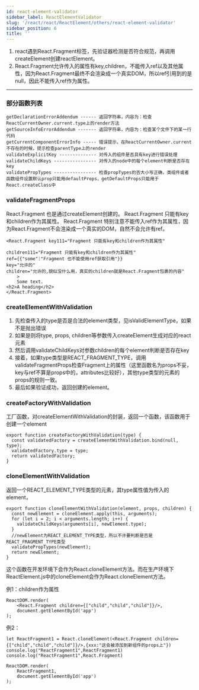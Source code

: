 ```yaml
---
id: react-element-validator
sidebar_label: ReactElementValidator
slug: '/react/react/ReactElement/others/react-element-validator'
sidebar_position: 6
title: ''
---
```


1. react遇到React.Fragment标签，先验证器检测是否符合规范，再调用createElement创建reactElement。
2. React.Fragment允许传入的属性有key,children，不能传入ref以及其他属性，因为React.Fragment最终不会渲染成一个真实DOM，所以ref引用到的是null，因此不能传入ref作为属性。


----------

### 部分函数列表 ###

	getDeclarationErrorAddendum ------ 返回字符串，内容为：检查ReactCurrentOwner.current.type上的render方法
	getSourceInfoErrorAddendum ------- 返回字符串，内容为：检查某个文件下的某一行代码
	getCurrentComponentErrorInfo ----- 错误提示，在ReactCurrentOwner.current不存在的时候，提示检查parentType上的render
	validateExplicitKey -------------- 对传入的组件是否具有key进行错误处理
	validateChildKeys ---------------- 对传入的node中的每个element判断是否存在key
	validatePropTypes ---------------- 检查propTypes的否大小写正确，类组件或者函数组件设置默认prop只能用defaultProps，getDefaultProps只能用于React.createClass中

### validateFragmentProps ###
React.Fragment 也是通过createElement创建的。
React.Fragment 只能有key和children作为其属性。
React.Fragment 特别注意不能传入ref作为其属性，因为React.Fragment不会渲染成一个真实的DOM，自然不会允许有ref。

	<React.Fragment key111="Fragment 只能有key和children作为其属性"
	
	children111="Fragment 只能有key和children作为其属性"
	ref={{"some":"Fragment 也不能使用ref获取引用"}}
	key="允许的"
	children="允许的,貌似没什么用，真实的children就是React.Fragment包裹的内容"
	    >
	    Some text.
	<h2>A heading</h2>
	</React.Fragment>

### createElementWithValidation ###

1. 先检查传入的type是否是合法的element类型，见isValidElementType，如果不是抛出错误
2. 如果是则将type, props, children等参数传入createElement生成对应的react元素
3. 然后调用validateChildKeys对参数children的每个element判断是否存在key
4. 接着，如果type类型是REACT_FRAGMENT_TYPE，调用validateFragmentProps检查Fragment上的属性（这里函数名为props不妥，key与ref不算是props中的，attributes比较好），其他type类型的元素的props的规则一致。
5. 最后如果验证成功，返回创建的element。


### createFactoryWithValidation ###
工厂函数，对createElementWithValidation的封装，返回一个函数，该函数用于创建一个element

	export function createFactoryWithValidation(type) {
	  const validatedFactory = createElementWithValidation.bind(null, type);
	  validatedFactory.type = type;
	  return validatedFactory;
	}

### cloneElementWithValidation ###
返回一个REACT\_ELEMENT\_TYPE类型的元素，其type属性值为传入的element，

	
	export function cloneElementWithValidation(element, props, children) {
	  const newElement = cloneElement.apply(this, arguments);
	  for (let i = 2; i < arguments.length; i++) {
	    validateChildKeys(arguments[i], newElement.type);
	  }
	  //newElement为REACT_ELEMENT_TYPE类型，所以不许要判断是否是REACT_FRAGMENT_TYPE类型
	  validatePropTypes(newElement);
	  return newElement;
	}

这个函数在开发环境下会作为React.cloneElement方法。而在生产环境下ReactElement.js中的cloneElement会作为React.cloneElement方法。

例1：children作为属性

	ReactDOM.render(
	    <React.Fragment children={["child","child","child"]}/>,
	    document.getElementById('app')
	);

例2：

	let ReactFragment1 = React.cloneElement(<React.Fragment children={["child","child","child"]}/>,{xxx:"这会被添加到新组件的props上"})
	console.log("ReactFragment1",ReactFragment1)
	console.log("ReactFragment1",React.Fragment)
	
	ReactDOM.render(
	    ReactFragment1,
	    document.getElementById('app')
	);





